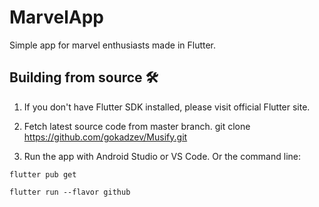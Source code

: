 # MarvelApp

Simple app for marvel enthusiasts made in Flutter. 

## Building from source 🛠️
1. If you don't have Flutter SDK installed, please visit official Flutter site.

2. Fetch latest source code from master branch.
git clone https://github.com/gokadzev/Musify.git

3. Run the app with Android Studio or VS Code. Or the command line:
```
flutter pub get

flutter run --flavor github
```
